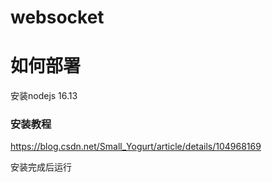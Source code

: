 # websocket
# 如何部署
安装nodejs 16.13
### 安装教程
https://blog.csdn.net/Small_Yogurt/article/details/104968169

安装完成后运行
